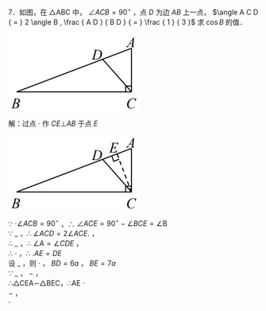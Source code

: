 7．如图，在 △ABC 中， $\angle A C B = 9 0 ^ { \circ }$ ，点 $D$ 为边 $A B$ 上一点， $\angle A C D { = } 2 \angle B , \frac { A D } { B D } { = } \frac { 1 } { 3 }$ 求 $\cos B$ 的值．

![](<../../qs_image_DB/专题1-6_二倍角的解题策略：倍半角模型与绝配角（解析版）_/ab9ff9675edac42b33ce753338a99ccb637df3bf976e8d768324411627431f3f.jpg>)

解：过点 $\cdot$ 作 $C E \bot A B$ 于点 $E$

![](<../../qs_image_DB/专题1-6_二倍角的解题策略：倍半角模型与绝配角（解析版）_/b84c54c8afe61b707f9f34ffc7db953ba20bf506e3ea8eafb9406799f9e1cc38.jpg>)

∵ $\cdot \angle A C B { = } 9 0 ^ { \circ }$ ，∴ $\angle A C E = 9 0 ^ { \circ } - \angle B C E = \angle \mathrm { B }$   
∵ $\_$ ，∴ $\angle A C D { = } 2 \angle A C E .$ ，  
∴ $\_$ ，∴ $\angle A = \angle C D E$ ，  
∴ $\cdot$ ，∴ $. A E { = } D E$   
设 $\_$ ，则 $\cdot$ ， $B D { = } 6 a$ ， $B E { = } 7 a$   
∵ $\_$ ， $-$ ，  
∴△CEA∽△BEC，∴AE $\cdot$   
$-$ ，  
$\cdot$
